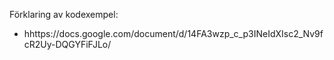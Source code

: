 Förklaring av kodexempel: 
* hhttps://docs.google.com/document/d/14FA3wzp_c_p3INeIdXIsc2_Nv9fcR2Uy-DQGYFiFJLo/

